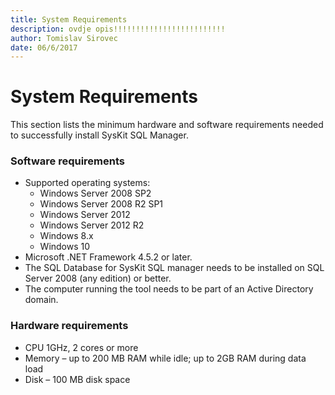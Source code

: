 ```yaml
---
title: System Requirements
description: ovdje opis!!!!!!!!!!!!!!!!!!!!!!!!!
author: Tomislav Sirovec
date: 06/6/2017
---
```

# System Requirements

This section lists the minimum hardware and software requirements needed to successfully install SysKit SQL Manager.

### Software requirements

* Supported operating systems:
  * Windows Server 2008 SP2
  * Windows Server 2008 R2 SP1
  * Windows Server 2012
  * Windows Server 2012 R2
  * Windows 8.x
  * Windows 10
* Microsoft .NET Framework 4.5.2 or later.
* The SQL Database for SysKit SQL manager needs to be installed on SQL Server 2008 (any edition) or better.
* The computer running the tool needs to be part of an Active Directory domain.

### Hardware requirements

* CPU 1GHz, 2 cores or more
* Memory – up to 200 MB RAM while idle; up to 2GB RAM during data load
* Disk – 100 MB disk space
